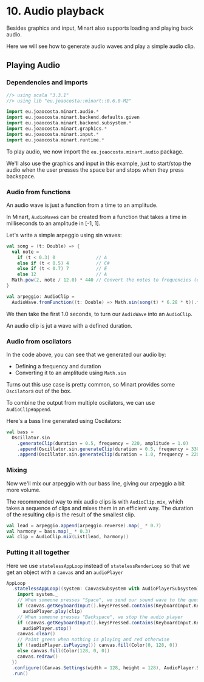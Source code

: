 # 10. Audio playback

Besides graphics and input, Minart also supports loading and playing back audio.

Here we will see how to generate audio waves and play a simple audio clip.

## Playing Audio

### Dependencies and imports

```scala
//> using scala "3.3.1"
//> using lib "eu.joaocosta::minart::0.6.0-M2"

import eu.joaocosta.minart.audio.*
import eu.joaocosta.minart.backend.defaults.given
import eu.joaocosta.minart.backend.subsystem.*
import eu.joaocosta.minart.graphics.*
import eu.joaocosta.minart.input.*
import eu.joaocosta.minart.runtime.*
```

To play audio, we now import the `eu.joaocosta.minart.audio` package.

We'll also use the graphics and input in this example, just to start/stop the audio when the user presses the space bar
and stops when they press backspace.

### Audio from functions

An audio wave is just a function from a time to an amplitude.

In Minart, `AudioWave`s can be created from a function that takes a time in milliseconds to an amplitude in [-1, 1].

Let's write a simple arpeggio using sin waves:

```scala
val song = (t: Double) => {
  val note =
    if (t < 0.3) 0               // A
    else if (t < 0.5) 4          // C#
    else if (t < 0.7) 7          // E
    else 12                      // A
  Math.pow(2, note / 12.0) * 440 // Convert the notes to frequencies (equal temperament)
}

val arpeggio: AudioClip =
  AudioWave.fromFunction((t: Double) => Math.sin(song(t) * 6.28 * t)).take(1.0)
```

We then take the first 1.0 seconds, to turn our `AudioWave` into an `AudioClip`.

An audio clip is jut a wave with a defined duration.

### Audio from oscilators

In the code above, you can see that we generated our audio by:
 - Defining a frequency and duration
 - Converting it to an amplitude using `Math.sin`

Turns out this use case is pretty common, so Minart provides some `Oscilator`s out of the box.

To combine the output from multiple oscilators, we can use `AudioClip#append`.

Here's a bass line generated using Oscilators:

```scala
val bass =
  Oscillator.sin
    .generateClip(duration = 0.5, frequency = 220, amplitude = 1.0)
    .append(Oscillator.sin.generateClip(duration = 0.5, frequency = 330, amplitude = 1.0))
    .append(Oscillator.sin.generateClip(duration = 1.0, frequency = 220, amplitude = 1.0))
```

### Mixing

Now we'll mix our arpeggio with our bass line, giving our arpeggio a bit more volume.

The recommended way to mix audio clips is with `AudioClip.mix`, which takes a sequence of clips
and mixes them in an efficient way. The duration of the resulting clip is the result of the smallest clip.

```scala
val lead = arpeggio.append(arpeggio.reverse).map(_ * 0.7)
val harmony = bass.map(_ * 0.3)
val clip = AudioClip.mix(List(lead, harmony))
```

### Putting it all together

Here we use `statelessAppLoop` instead of `statelessRenderLoop` so that we get an object with a `canvas` and an `audioPlayer`

```scala
AppLoop
  .statelessAppLoop((system: CanvasSubsystem with AudioPlayerSubsystem) => {
    import system._
    // When someone presses "Space", we send our sound wave to the queue
    if (canvas.getKeyboardInput().keysPressed.contains(KeyboardInput.Key.Space))
      audioPlayer.play(clip)
    // When someone presses "Backspace", we stop the audio player
    if (canvas.getKeyboardInput().keysPressed.contains(KeyboardInput.Key.Backspace))
      audioPlayer.stop()
    canvas.clear()
    // Paint green when nothing is playing and red otherwise
    if (!audioPlayer.isPlaying()) canvas.fill(Color(0, 128, 0))
    else canvas.fill(Color(128, 0, 0))
    canvas.redraw()
  })
  .configure((Canvas.Settings(width = 128, height = 128), AudioPlayer.Settings()), LoopFrequency.hz60)
  .run()
```

